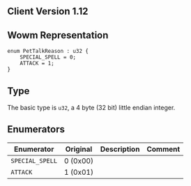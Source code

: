## Client Version 1.12

## Wowm Representation
```rust,ignore
enum PetTalkReason : u32 {
    SPECIAL_SPELL = 0;    
    ATTACK = 1;    
}

```
## Type
The basic type is `u32`, a 4 byte (32 bit) little endian integer.
## Enumerators
| Enumerator | Original  | Description | Comment |
| --------- | -------- | ----------- | ------- |
| `SPECIAL_SPELL` | 0 (0x00) |  |  |
| `ATTACK` | 1 (0x01) |  |  |
